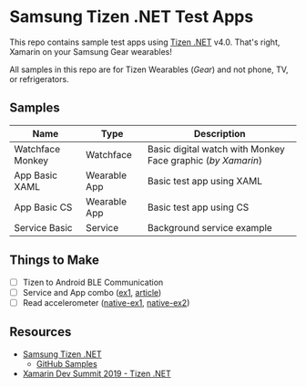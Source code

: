 # Samsung Tizen .NET Test Apps
This repo contains sample test apps using [Tizen .NET](https://developer.samsung.com/tizen) v4.0. That's right, Xamarin on your Samsung Gear wearables!

All samples in this repo are for Tizen Wearables (_Gear_) and not phone, TV, or refrigerators.

## Samples

| Name              | Type | Description |
|-------------------|------|-------------|
| Watchface Monkey  | Watchface | Basic digital watch with Monkey Face graphic (_by Xamarin_)
| App Basic XAML    | Wearable App | Basic test app using XAML
| App Basic CS      | Wearable App | Basic test app using CS
| Service Basic     | Service | Background service example


## Things to Make
* [ ] Tizen to Android BLE Communication
* [ ] Service and App combo ([ex1](https://github.com/Samsung/Tizen-CSharp-Samples/tree/master/Wearable/XamarinFormsAndServiceApps), [article](https://developer.samsung.com/tizen/blog/en-us/2019/01/04/how-to-package-ui-and-service-applications-together-and-perform-them))
* [ ] Read accelerometer ([native-ex1](https://developer.tizen.org/community/code-snippet/native-code-snippet/getting-data-accelerometer), [native-ex2](https://developer.tizen.org/community/tip-tech/creating-native-service-tizen-wearables-part-1?langredirect=1))

## Resources
* [Samsung Tizen .NET](https://developer.samsung.com/tizen)
  * [GitHub Samples](https://github.com/Samsung/Tizen-CSharp-Samples)
* [Xamarin Dev Summit 2019 - Tizen .NET](https://github.com/rookiejava/xds2019-tizen-net/)
